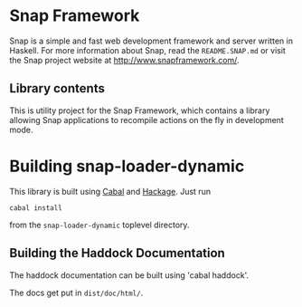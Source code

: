 Snap Framework
==============

Snap is a simple and fast web development framework and server written in
Haskell.  For more information about Snap, read the `README.SNAP.md` or visit
the Snap project website at http://www.snapframework.com/.

## Library contents

This is utility project for the Snap Framework, which contains a
library allowing Snap applications to recompile actions on the fly in
development mode.

Building snap-loader-dynamic
============================

This library is built using
[Cabal](http://www.haskell.org/cabal/) and
[Hackage](http://hackage.haskell.org/packages/hackage.html). Just run

    cabal install

from the `snap-loader-dynamic` toplevel directory.


## Building the Haddock Documentation

The haddock documentation can be built using 'cabal haddock'.

The docs get put in `dist/doc/html/`.
